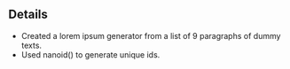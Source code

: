 ## Details

- Created a lorem ipsum generator from a list of 9 paragraphs of dummy texts.
- Used nanoid() to generate unique ids.
